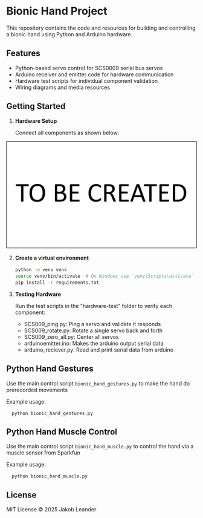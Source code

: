 
# Bionic Hand Project

This repository contains the code and resources for building and controlling a bionic hand using Python and Arduino hardware.

## Features
- Python-based servo control for SCS0009 serial bus servos
- Arduino receiver and emitter code for hardware communication
- Hardware test scripts for individual component validation
- Wiring diagrams and media resources

## Getting Started
1. **Hardware Setup**

    Connect all components as shown below:

![Wiring Diagram](media/wiring.png)

2. **Create a virtual environment**
    <!-- Ensure you have Python 3.8+ installed before proceeding. -->
    ```bash
    python -m venv venv
    source venv/bin/activate  # On Windows use `venv\Scripts\activate`
    pip install -r requirements.txt
    ```
 
3. **Testing Hardware**

    Run the test scripts in the "hardware-test" folder to verify each component:
    -  SCS009_ping.py: Ping a servo and validate it responds
    -  SCS009_rotate.py: Rotate a single servo back and forth
    -  SCS009_zero_all.py: Center all servos
    -  arduinoemitter.ino: Makes the arduino output serial data
    -  arduino_reciever.py: Read and print serial data from arduino

## Python Hand Gestures
Use the main control script `bionic_hand_gestures.py` to make the hand do prerecorded movements

Example usage:

	  python bionic_hand_gestures.py


## Python Hand Muscle Control
Use the main control script `bionic_hand_muscle.py` to control the hand via a muscle sensor from Sparkfun

Example usage:

	  python bionic_hand_muscle.py


## License
MIT License © 2025 Jakob Leander

